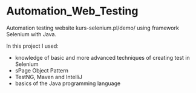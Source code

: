 # Automation_Web_Testing
Automation testing website kurs-selenium.pl/demo/ using framework Selenium with Java.

In this project I used:
- knowledge of basic and more advanced techniques of creating test in Selenium
- sPage Object Pattern 
- TestNG, Maven and IntelliJ
- basics of the Java programming language